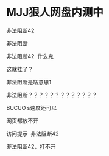 # MJJ狠人网盘内测中


非法阻断42

非法阻断

非法阻断42&nbsp;&nbsp;什么鬼

这就挂了？

非法阻断是啥意思1

非法阻断？？？？？？？？？？？？？

BUCUO s速度还可以

网页都放不开

访问提示&nbsp;&nbsp;非法阻断42

非法阻断42，打不开<img id="aimg_x5ccb" onclick="zoom(this, this.src, 0, 0, 0)" class="zoom" src="https://cdn.jsdelivr.net/gh/hishis/forum-master/public/images/patch.gif" onmouseover="img_onmouseoverfunc(this)" onload="thumbImg(this)" border="0" alt="" />

